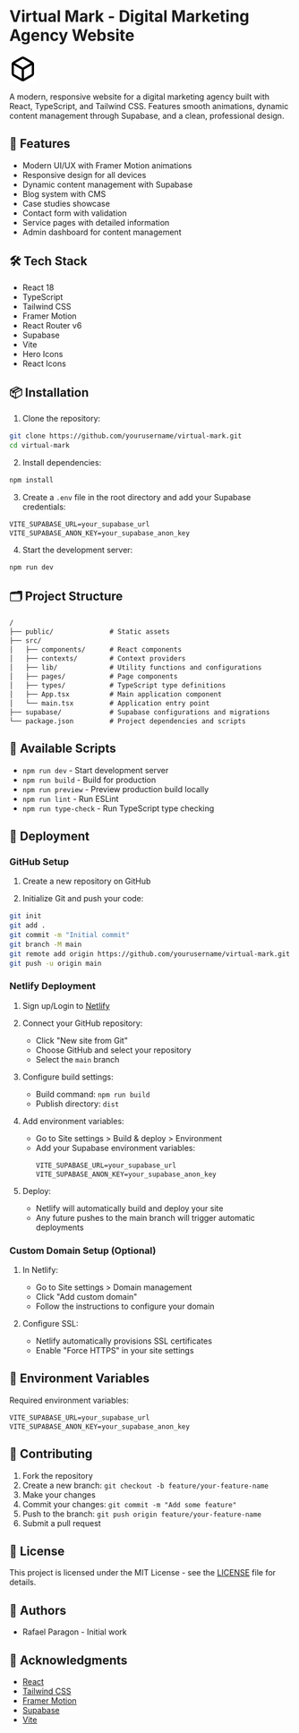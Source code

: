 # Virtual Mark - Digital Marketing Agency Website

![Virtual Mark](./public/favicon.svg)

A modern, responsive website for a digital marketing agency built with React, TypeScript, and Tailwind CSS. Features smooth animations, dynamic content management through Supabase, and a clean, professional design.

## 🚀 Features

- Modern UI/UX with Framer Motion animations
- Responsive design for all devices
- Dynamic content management with Supabase
- Blog system with CMS
- Case studies showcase
- Contact form with validation
- Service pages with detailed information
- Admin dashboard for content management

## 🛠️ Tech Stack

- React 18
- TypeScript
- Tailwind CSS
- Framer Motion
- React Router v6
- Supabase
- Vite
- Hero Icons
- React Icons

## 📦 Installation

1. Clone the repository:
```bash
git clone https://github.com/yourusername/virtual-mark.git
cd virtual-mark
```

2. Install dependencies:
```bash
npm install
```

3. Create a `.env` file in the root directory and add your Supabase credentials:
```env
VITE_SUPABASE_URL=your_supabase_url
VITE_SUPABASE_ANON_KEY=your_supabase_anon_key
```

4. Start the development server:
```bash
npm run dev
```

## 🗂️ Project Structure

```
/
├── public/              # Static assets
├── src/
│   ├── components/      # React components
│   ├── contexts/        # Context providers
│   ├── lib/             # Utility functions and configurations
│   ├── pages/           # Page components
│   ├── types/           # TypeScript type definitions
│   ├── App.tsx          # Main application component
│   └── main.tsx         # Application entry point
├── supabase/            # Supabase configurations and migrations
└── package.json         # Project dependencies and scripts
```

## 📜 Available Scripts

- `npm run dev` - Start development server
- `npm run build` - Build for production
- `npm run preview` - Preview production build locally
- `npm run lint` - Run ESLint
- `npm run type-check` - Run TypeScript type checking

## 🚀 Deployment

### GitHub Setup

1. Create a new repository on GitHub

2. Initialize Git and push your code:
```bash
git init
git add .
git commit -m "Initial commit"
git branch -M main
git remote add origin https://github.com/yourusername/virtual-mark.git
git push -u origin main
```

### Netlify Deployment

1. Sign up/Login to [Netlify](https://www.netlify.com/)

2. Connect your GitHub repository:
   - Click "New site from Git"
   - Choose GitHub and select your repository
   - Select the `main` branch

3. Configure build settings:
   - Build command: `npm run build`
   - Publish directory: `dist`

4. Add environment variables:
   - Go to Site settings > Build & deploy > Environment
   - Add your Supabase environment variables:
     ```
     VITE_SUPABASE_URL=your_supabase_url
     VITE_SUPABASE_ANON_KEY=your_supabase_anon_key
     ```

5. Deploy:
   - Netlify will automatically build and deploy your site
   - Any future pushes to the main branch will trigger automatic deployments

### Custom Domain Setup (Optional)

1. In Netlify:
   - Go to Site settings > Domain management
   - Click "Add custom domain"
   - Follow the instructions to configure your domain

2. Configure SSL:
   - Netlify automatically provisions SSL certificates
   - Enable "Force HTTPS" in your site settings

## 🔧 Environment Variables

Required environment variables:

```env
VITE_SUPABASE_URL=your_supabase_url
VITE_SUPABASE_ANON_KEY=your_supabase_anon_key
```

## 🤝 Contributing

1. Fork the repository
2. Create a new branch: `git checkout -b feature/your-feature-name`
3. Make your changes
4. Commit your changes: `git commit -m "Add some feature"`
5. Push to the branch: `git push origin feature/your-feature-name`
6. Submit a pull request

## 📄 License

This project is licensed under the MIT License - see the [LICENSE](LICENSE) file for details.

## 👥 Authors

- Rafael Paragon - Initial work

## 🙏 Acknowledgments 

- [React](https://reactjs.org/)
- [Tailwind CSS](https://tailwindcss.com/)
- [Framer Motion](https://www.framer.com/motion/)
- [Supabase](https://supabase.io/)
- [Vite](https://vitejs.dev/)
